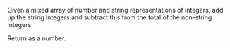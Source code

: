 Given a mixed array of number and string representations of integers, add up the string integers and subtract this from the total of the non-string integers. 

Return as a number.